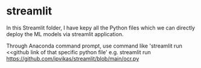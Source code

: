 # streamlit
In this Streamlit folder, I have kepy all the Python files which we can directly deploy the ML models via streamlit application.

Through Anaconda  command prompt, use command like 'streamlit run <<github link of that specific python file'
e.g. 
streamlit run https://github.com/ipvikas/streamlit/blob/main/ocr.py
